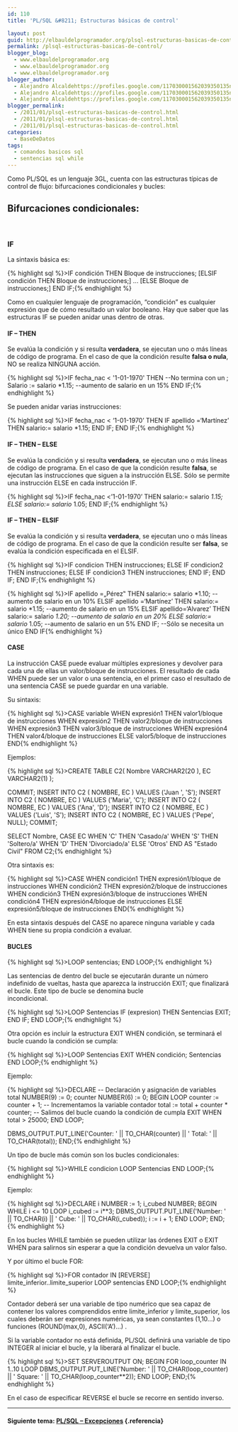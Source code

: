 ```yaml
---
id: 110
title: 'PL/SQL &#8211; Estructuras básicas de control'

layout: post
guid: http://elbauldelprogramador.org/plsql-estructuras-basicas-de-control/
permalink: /plsql-estructuras-basicas-de-control/
blogger_blog:
  - www.elbauldelprogramador.org
  - www.elbauldelprogramador.org
  - www.elbauldelprogramador.org
blogger_author:
  - Alejandro Alcaldehttps://profiles.google.com/117030001562039350135noreply@blogger.com
  - Alejandro Alcaldehttps://profiles.google.com/117030001562039350135noreply@blogger.com
  - Alejandro Alcaldehttps://profiles.google.com/117030001562039350135noreply@blogger.com
blogger_permalink:
  - /2011/01/plsql-estructuras-basicas-de-control.html
  - /2011/01/plsql-estructuras-basicas-de-control.html
  - /2011/01/plsql-estructuras-basicas-de-control.html
categories:
  - BaseDeDatos
tags:
  - comandos basicos sql
  - sentencias sql while
---
```

<div class="icosql">
</div>

Como PL/SQL es un lenguaje 3GL, cuenta con las estructuras típicas de control de flujo: bifurcaciones condicionales y bucles:

## Bifurcaciones condicionales:

&nbsp;

### IF

La sintaxis básica es:

{% highlight sql %}>IF condición THEN
  Bloque de instrucciones;
[ELSIF condición THEN
  Bloque de instrucciones;]
...
[ELSE
  Bloque de instrucciones;]
END IF;{% endhighlight %}

  
<!--more-->

  
Como en cualquier lenguaje de programación, &#8220;condición&#8221; es cualquier expresión que de cómo resultado un valor booleano. Hay que saber que las estructuras IF se pueden anidar unas dentro de otras.

#### IF &#8211; THEN

Se evalúa la condición y si resulta **verdadera**, se ejecutan uno o más líneas de código de programa. En el caso de que la condición resulte **falsa o nula**, NO se realiza NINGUNA acción.

{% highlight sql %}>IF fecha_nac &lt; '1-01-1970' THEN   <span class="comentario">--No termina con un ;</span>
  Salario := salario *1.15;       <span class="comentario">--aumento de salario en un 15%</span>
END IF;{% endhighlight %}

Se pueden anidar varias instrucciones:

{% highlight sql %}>IF fecha_nac &lt; ‘1-01-1970’ THEN
  IF apellido =‘Martínez’ THEN
    salario:= salario *1.15;
  END IF;
END IF;{% endhighlight %}

#### IF &#8211; THEN &#8211; ELSE

Se evalúa la condición y si resulta **verdadera**, se ejecutan uno o más líneas de código de programa. En el caso de que la condición resulte **falsa**, se ejecutan las instrucciones que siguen a la instrucción ELSE. Sólo se permite una instrucción ELSE en cada instrucción IF.

{% highlight sql %}>IF fecha_nac &lt;’1-01-1970’ THEN
  salario:= salario *1.15;
ELSE
  salario:= salario* 1.05;
END IF;{% endhighlight %}

#### IF &#8211; THEN &#8211; ELSIF

Se evalúa la condición y si resulta **verdadera**, se ejecutan uno o más líneas de código de programa. En el caso de que la condición resulte ser **falsa**, se evalúa la condición especificada en el ELSIF.

{% highlight sql %}>IF condicion THEN
  instrucciones;
ELSE
  IF condicion2 THEN
    instrucciones;
  ELSE
    IF condicion3 THEN
      instrucciones;
    END IF;
  END IF;
END IF;{% endhighlight %}

{% highlight sql %}>IF apellido =„Pérez‟ THEN
  salario:= salario *1.10;     <span class="comentario">--aumento de salario en un 10%</span>
ELSIF apellido =‘Martínez’ THEN
  salario:= salario *1.15;     <span class="comentario">--aumento de salario en un 15%</span>
ELSIF apellido=‘Alvarez’ THEN
  salario:= salario *1.20;     <span class="comentario">--aumento de salario en un 20%</span>
ELSE
  salario:= salario* 1.05;     <span class="comentario">--aumento de salario en un 5%</span>
END IF;                        <span class="comentario">--Sólo se necesita un único END IF</span>{% endhighlight %}

#### CASE

La instrucción CASE puede evaluar múltiples expresiones y devolver para cada una de ellas un valor/bloque de instrucciones. El resultado de cada WHEN puede ser un valor o una sentencia, en el primer caso el resultado de una sentencia CASE se puede guardar en una variable.

Su sintaxis:

{% highlight sql %}>CASE variable
  WHEN expresión1 THEN valor1/bloque de instrucciones
  WHEN expresión2 THEN valor2/bloque de instrucciones
  WHEN expresión3 THEN valor3/bloque de instrucciones
  WHEN expresión4 THEN valor4/bloque de instrucciones
  ELSE valor5/bloque de instrucciones
END{% endhighlight %}

Ejemplos:

{% highlight sql %}>CREATE TABLE C2(
  Nombre  VARCHAR2(20 ),
  EC      VARCHAR2(1)
);

COMMIT;
INSERT INTO C2 ( NOMBRE, EC ) VALUES ('Juan ', 'S');
INSERT INTO C2 ( NOMBRE, EC ) VALUES ('Maria', 'C');
INSERT INTO C2 ( NOMBRE, EC ) VALUES ('Ana', 'D');
INSERT INTO C2 ( NOMBRE, EC ) VALUES ('Luis', 'S');
INSERT INTO C2 ( NOMBRE, EC ) VALUES ('Pepe', NULL);
COMMIT;

SELECT Nombre, CASE EC
                    WHEN 'C' THEN 'Casado/a'
                    WHEN 'S' THEN 'Soltero/a'
                    WHEN 'D' THEN 'Divorciado/a'
                    ELSE 'Otros'
               END
               AS "Estado Civil"
FROM C2;{% endhighlight %}

Otra sintaxis es:

{% highlight sql %}>CASE
  WHEN condición1 THEN expresión1/bloque de instrucciones
  WHEN condición2 THEN expresión2/bloque de instrucciones
  WHEN condición3 THEN expresión3/bloque de instrucciones
  WHEN condición4 THEN expresión4/bloque de instrucciones
  ELSE expresión5/bloque de instrucciones
END{% endhighlight %}

En esta sintaxis después del CASE no aparece ninguna variable y cada WHEN tiene su propia condición a evaluar.

#### BUCLES

{% highlight sql %}>LOOP
  sentencias;
END LOOP;{% endhighlight %}

Las sentencias de dentro del bucle se ejecutarán durante un número indefinido de vueltas, hasta que aparezca la instrucción EXIT; que finalizará el bucle. Este tipo de bucle se denomina bucle  
incondicional.

{% highlight sql %}>LOOP
  Sentencias
  IF (expresion) THEN
    Sentencias
    EXIT;
  END IF;
END LOOP;{% endhighlight %}

Otra opción es incluir la estructura EXIT WHEN condición, se terminará el bucle cuando la condición se cumpla:

{% highlight sql %}>LOOP
  Sentencias
  EXIT WHEN condición;
  Sentencias
END LOOP;{% endhighlight %}

Ejemplo:

{% highlight sql %}>DECLARE <span class="comentario">-- Declaración y asignación de variables</span>
  total NUMBER(9) := 0;
  counter NUMBER(6) := 0;
BEGIN
  LOOP
    counter := counter + 1; <span class="comentario">-- Incrementamos la variable contador</span>
    total := total + counter * counter; 
    <span class="comentario">-- Salimos del bucle cuando la condición de cumpla</span>
    EXIT WHEN total &gt; 25000;
  END LOOP;

  DBMS_OUTPUT.PUT_LINE('Counter: ' || TO_CHAR(counter) || ' Total: ' || TO_CHAR(total));
END;{% endhighlight %}

Un tipo de bucle más común son los bucles condicionales:

{% highlight sql %}>WHILE condicion LOOP
  Sentencias
END LOOP;{% endhighlight %}

Ejemplo:

{% highlight sql %}>DECLARE
  i       NUMBER := 1;
  i_cubed NUMBER;
BEGIN
  WHILE i &lt;= 10 LOOP
    i_cubed := i**3;
    DBMS_OUTPUT.PUT_LINE('Number: ' || TO_CHAR(i) || ' Cube: ' || TO_CHAR(i_cubed));
    i := i + 1;
  END LOOP;
END;{% endhighlight %}

En los bucles WHILE también se pueden utilizar las órdenes EXIT o EXIT WHEN para salirnos sin esperar a que la condición devuelva un valor falso.

Y por último el bucle FOR:

{% highlight sql %}>FOR contador IN [REVERSE] limite_inferior..limite_superior LOOP
  sentencias
END LOOP;{% endhighlight %}

Contador deberá ser una variable de tipo numérico que sea capaz de contener los valores comprendidos entre limite\_inferior y limite\_superior, los cuales deberán ser expresiones numéricas, ya sean constantes (1,10&#8230;) o funciones (ROUND(max,0), ASCII(‘A’)&#8230;) .

Si la variable contador no está definida, PL/SQL definirá una variable de tipo INTEGER al iniciar el bucle, y la liberará al finalizar el bucle.

{% highlight sql %}>SET SERVEROUTPUT ON;
BEGIN
  FOR loop_counter IN 1..10 LOOP
    DBMS_OUTPUT.PUT_LINE('Number: ' || TO_CHAR(loop_counter) || ' Square: ' || TO_CHAR(loop_counter**2));
    END LOOP;
END;{% endhighlight %}

En el caso de especificar REVERSE el bucle se recorre en sentido inverso.

* * *

#### Siguiente tema: [PL/SQL &#8211; Excepciones][1] {.referencia}



 [1]: http://elbauldelprogramador.com/plsql-excepciones/